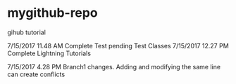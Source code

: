 # mygithub-repo
gihub tutorial

7/15/2017 11.48 AM Complete Test pending Test Classes
7/15/2017 12.27 PM Complete Lightning Tutorials


7/15/2017 4.28 PM Branch1 changes. Adding and modifying the same line can create conflicts

